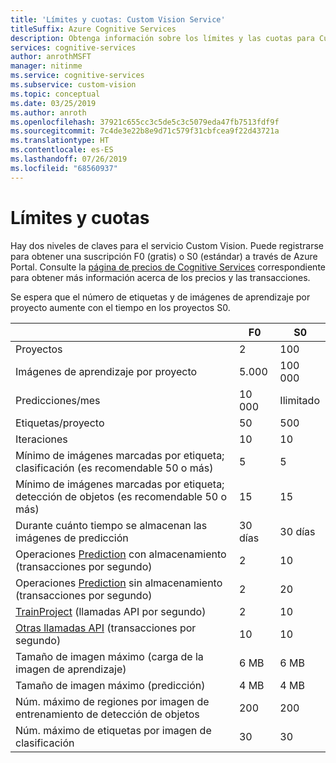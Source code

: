 ```yaml
---
title: 'Límites y cuotas: Custom Vision Service'
titleSuffix: Azure Cognitive Services
description: Obtenga información sobre los límites y las cuotas para Custom Vision Service.
services: cognitive-services
author: anrothMSFT
manager: nitinme
ms.service: cognitive-services
ms.subservice: custom-vision
ms.topic: conceptual
ms.date: 03/25/2019
ms.author: anroth
ms.openlocfilehash: 37921c655cc3c5de5c3c5079eda47fb7513fdf9f
ms.sourcegitcommit: 7c4de3e22b8e9d71c579f31cbfcea9f22d43721a
ms.translationtype: HT
ms.contentlocale: es-ES
ms.lasthandoff: 07/26/2019
ms.locfileid: "68560937"
---
```

# <a name="limits-and-quotas"></a>Límites y cuotas

Hay dos niveles de claves para el servicio Custom Vision. Puede registrarse para obtener una suscripción F0 (gratis) o S0 (estándar) a través de Azure Portal. Consulte la [página de precios de Cognitive Services](https://azure.microsoft.com/pricing/details/cognitive-services/custom-vision-service/) correspondiente para obtener más información acerca de los precios y las transacciones.

Se espera que el número de etiquetas y de imágenes de aprendizaje por proyecto aumente con el tiempo en los proyectos S0.

||**F0**|**S0**|
|-----|-----|-----|
|Proyectos|2|100|
|Imágenes de aprendizaje por proyecto |5\.000|100 000|
|Predicciones/mes|10 000 |Ilimitado|
|Etiquetas/proyecto|50|500|
|Iteraciones |10|10|
|Mínimo de imágenes marcadas por etiqueta; clasificación (es recomendable 50 o más) |5|5|
|Mínimo de imágenes marcadas por etiqueta; detección de objetos (es recomendable 50 o más)|15|15|
|Durante cuánto tiempo se almacenan las imágenes de predicción|30 días|30 días|
|Operaciones [Prediction](https://go.microsoft.com/fwlink/?linkid=865445) con almacenamiento (transacciones por segundo)|2|10|
|Operaciones [Prediction](https://go.microsoft.com/fwlink/?linkid=865445) sin almacenamiento (transacciones por segundo)|2|20|
|[TrainProject](https://go.microsoft.com/fwlink/?linkid=865446) (llamadas API por segundo)|2|10|
|[Otras llamadas API](https://go.microsoft.com/fwlink/?linkid=865446) (transacciones por segundo)|10|10|
|Tamaño de imagen máximo (carga de la imagen de aprendizaje) |6 MB|6 MB|
|Tamaño de imagen máximo (predicción)|4 MB|4 MB|
|Núm. máximo de regiones por imagen de entrenamiento de detección de objetos|200|200|
|Núm. máximo de etiquetas por imagen de clasificación|30|30|
